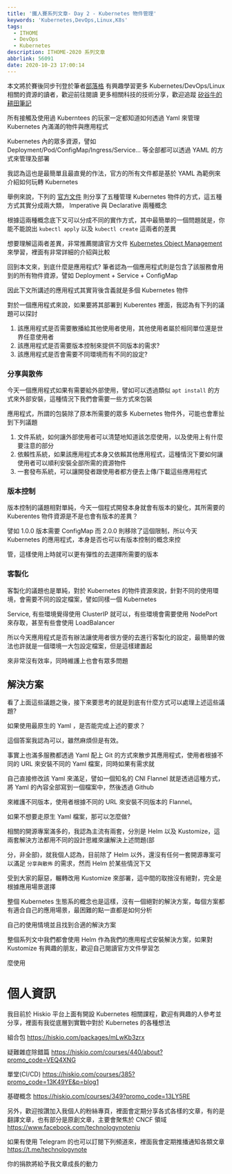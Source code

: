```yaml
---
title: '鐵人賽系列文章- Day 2 - Kubernetes 物件管理'
keywords: 'Kubernetes,DevOps,Linux,K8s'
tags:
  - ITHOME
  - DevOps
  - Kubernetes
description: ITHOME-2020 系列文章
abbrlink: 56091
date: 2020-10-23 17:00:14
---
```


本文將於賽後同步刊登於筆者[部落格](https://hwchiu.com/)
有興趣學習更多 Kubernetes/DevOps/Linux 相關的資源的讀者，歡迎前往閱讀
更多相關科技的技術分享，歡迎追蹤 [矽谷牛的耕田筆記](https://www.facebook.com/technologynoteniu)


所有接觸及使用過 Kuberntees 的玩家一定都知道如何透過 Yaml 來管理 Kubernetes 內滿滿的物件與應用程式

Kubernetes 內的眾多資源，譬如 Deployment/Pod/ConfigMap/Ingress/Service... 等全部都可以透過 YAML 的方式來管理及部署

我認為這也是最簡單且最直覺的作法，官方的所有文件都是基於 YAML 為範例來介紹如何玩轉 Kubernetes

舉例來說，下列的 [官方文件](https://kubernetes.io/docs/tasks/manage-kubernetes-objects/) 則分享了五種管理 Kubernetes 物件的方式，這五種方式其實分成兩大類， Imperative 與 Declarative 兩種概念

根據這兩種概念底下又可以分成不同的實作方式，其中最簡單的一個問題就是，你能不能說出 `kubectl apply` 以及 `kubectl create` 這兩者的差異

想要理解這兩者差異，非常推薦閱讀官方文件 [Kubernetes Object Management](https://kubernetes.io/docs/concepts/overview/working-with-objects/object-management/) 來學習，裡面有非常詳細的介紹與比較



回到本文來，到底什麼是應用程式? 筆者認為一個應用程式則是包含了該服務會用到的所有物件資源，譬如 Deployment + Service + ConfigMap

因此下文所講述的應用程式其實背後含義就是多個 Kubernetes 物件

對於一個應用程式來說，如果要將其部署到 Kuberentes 裡面，我認為有下列的議題可以探討

1. 該應用程式是否需要散播給其他使用者使用，其他使用者屬於相同單位還是世界任意使用者
2. 該應用程式是否需要版本控制來提供不同版本的需求?
3. 該應用程式是否會需要不同環境而有不同的設定?



### 分享與散佈

今天一個應用程式如果有需要給外部使用，譬如可以透過類似 `apt install` 的方式來外部安裝，這種情況下我們會需要一些方式來包裝

應用程式，所謂的包裝除了原本所需要的眾多 Kubernetes 物件外，可能也會牽扯到下列議題

1. 文件系統，如何讓外部使用者可以清楚地知道該怎麼使用，以及使用上有什麼要注意的部分
2. 依賴性系統，如果該應用程式本身又依賴其他應用程式，這種情況下要如何讓使用者可以順利安裝全部所需的資源物件
3. 一套發布系統，可以讓開發者跟使用者都方便去上傳/下載這些應用程式

### 版本控制

版本控制的議題相對單純，今天一個程式開發本身就會有版本的變化，其所需要的 Kuberentes 物件資源是不是也會有版本的差異？

譬如 1.0.0 版本需要 ConfigMap 而 2.0.0 則移除了這個限制，所以今天 Kubernetes 的應用程式，本身是否也可以有版本控制的概念來控

管，這樣使用上時就可以更有彈性的去選擇所需要的版本

### 客製化

客製化的議題也是單純，對於 Kubernetes 的物件資源來說，針對不同的使用環境，會需要不同的設定檔案，譬如同樣一個 Kubernetes 

Service, 有些環境覺得使用 ClusterIP 就可以，有些環境會需要使用 NodePort 來存取，甚至有些會使用 LoadBalancer 

所以今天應用程式是否有辦法讓使用者很方便的去進行客製化的設定，最簡單的做法也許就是一個環境一大包設定檔案，但是這樣建置起

來非常沒有效率，同時維護上也會有眾多問題



## 解決方案

看了上面這些議題之後，接下來要思考的就是到底有什麼方式可以處理上述這些議題?

如果使用最原生的 Yaml ，是否能完成上述的要求？

這個答案我認為可以，雖然麻煩但是有效。

事實上也滿多服務都透過 Yaml 配上 Git 的方式來散步其應用程式，使用者根據不同的 URL 來安裝不同的 Yaml 檔案，同時如果有需求就

自己直接修改該 Yaml 來滿足，譬如一個知名的 CNI Flannel 就是透過這種方式，將 Yaml 的內容全部寫到一個檔案中，然後透過 Github 

來維護不同版本，使用者根據不同的 URL 來安裝不同版本的 Flannel。

如果不想要走原生 Yaml 檔案，那可以怎麼做?

相關的開源專案滿多的，我認為主流有兩套，分別是 Helm 以及 Kustomize，這兩套解決方法都用不同的設計思維來讓解決上述問題(部

分，非全部)，就我個人認為，目前除了 Helm 以外，還沒有任何一套開源專案可以滿足 `分享與散佈` 的需求，然而 Helm 於某些情況下又

受到大家的厭惡，輾轉改用 Kustomize 來部署，這中間的取捨沒有絕對，完全是根據應用場景選擇

整個 Kubernetes 生態系的概念也是這樣，沒有一個絕對的解決方案，每個方案都有適合自己的應用場景，最困難的點一直都是如何分析

自己的使用情境並且找到合適的解決方案

整個系列文中我們都會使用 Helm 作為我們的應用程式安裝解決方案，如果對 Kustomize 有興趣的朋友，歡迎自己閱讀官方文件學習怎

麼使用



# 個人資訊
我目前於 Hiskio 平台上面有開設 Kubernetes 相關課程，歡迎有興趣的人參考並分享，裡面有我從底層到實戰中對於 Kubernetes 的各種想法

組合包
https://hiskio.com/packages/mLwKb3zrx

疑難雜症除錯篇
https://hiskio.com/courses/440/about?promo_code=VEQ4XNG

單堂(CI/CD)
https://hiskio.com/courses/385?promo_code=13K49YE&p=blog1

基礎概念
https://hiskio.com/courses/349?promo_code=13LY5RE

另外，歡迎按讚加入我個人的粉絲專頁，裡面會定期分享各式各樣的文章，有的是翻譯文章，也有部分是原創文章，主要會聚焦於 CNCF 領域
https://www.facebook.com/technologynoteniu

如果有使用 Telegram 的也可以訂閱下列頻道來，裡面我會定期推播通知各類文章
https://t.me/technologynote

你的捐款將給予我文章成長的動力
<script type="text/javascript" src="https://cdnjs.buymeacoffee.com/1.0.0/button.prod.min.js" data-name="bmc-button" data-slug="hwchiu" data-color="#000000" data-emoji=""  data-font="Cookie" data-text="Buy me a coffee" data-outline-color="#fff" data-font-color="#fff" data-coffee-color="#fd0" ></script>
